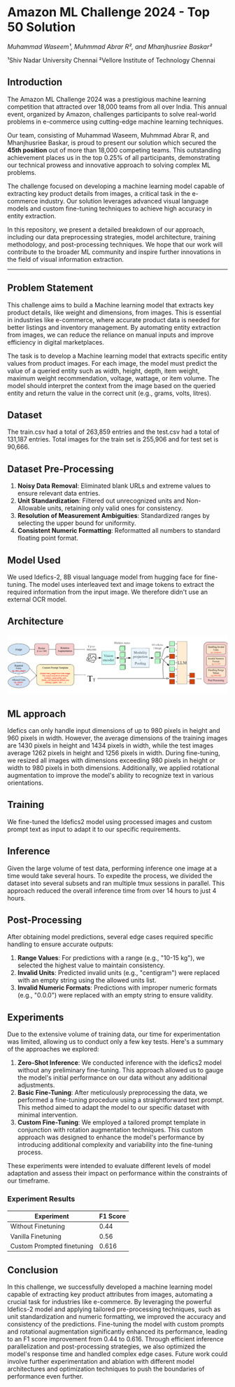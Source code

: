 # Amazon ML Challenge 2024 - Top 50 Solution

_Muhammad Waseem¹, Muhmmad Abrar R², and Mhanjhusriee Baskar²_

¹Shiv Nadar University Chennai
²Vellore Institute of Technology Chennai

## Introduction

The Amazon ML Challenge 2024 was a prestigious machine learning competition that attracted over 18,000 teams from all over India. This annual event, organized by Amazon, challenges participants to solve real-world problems in e-commerce using cutting-edge machine learning techniques.

Our team, consisting of Muhammad Waseem, Muhmmad Abrar R, and Mhanjhusriee Baskar, is proud to present our solution which secured the **45th position** out of more than 18,000 competing teams. This outstanding achievement places us in the top 0.25% of all participants, demonstrating our technical prowess and innovative approach to solving complex ML problems.

The challenge focused on developing a machine learning model capable of extracting key product details from images, a critical task in the e-commerce industry. Our solution leverages advanced visual language models and custom fine-tuning techniques to achieve high accuracy in entity extraction.

In this repository, we present a detailed breakdown of our approach, including our data preprocessing strategies, model architecture, training methodology, and post-processing techniques. We hope that our work will contribute to the broader ML community and inspire further innovations in the field of visual information extraction.

---

## Problem Statement

This challenge aims to build a Machine learning model that extracts key product details, like weight and dimensions, from images. This is essential in industries like e-commerce, where accurate product data is needed for better listings and inventory management. By automating entity extraction from images, we can reduce the reliance on manual inputs and improve efficiency in digital marketplaces.

The task is to develop a Machine learning model that extracts specific entity values from product images. For each image, the model must predict the value of a queried entity such as width, height, depth, item weight, maximum weight recommendation, voltage, wattage, or item volume. The model should interpret the context from the image based on the queried entity and return the value in the correct unit (e.g., grams, volts, litres).

## Dataset

The train.csv had a total of 263,859 entries and the test.csv had a total of 131,187 entries. Total images for the train set is 255,906 and for test set is 90,666.

## Dataset Pre-Processing

1. **Noisy Data Removal**: Eliminated blank URLs and extreme values to ensure relevant data entries.
2. **Unit Standardization**: Filtered out unrecognized units and Non-Allowable units, retaining only valid ones for consistency.
3. **Resolution of Measurement Ambiguities**: Standardized ranges by selecting the upper bound for uniformity.
4. **Consistent Numeric Formatting**: Reformatted all numbers to standard floating point format.

## Model Used

We used Idefics-2, 8B visual language model from hugging face for fine-tuning. The model uses interleaved text and image tokens to extract the required information from the input image. We therefore didn't use an external OCR model.

## Architecture

![Model Architecture](./assets/architecture.png)

## ML approach

Idefics can only handle input dimensions of up to 980 pixels in height and 960 pixels in width. However, the average dimensions of the training images are 1430 pixels in height and 1434 pixels in width, while the test images average 1262 pixels in height and 1256 pixels in width. During fine-tuning, we resized all images with dimensions exceeding 980 pixels in height or width to 980 pixels in both dimensions. Additionally, we applied rotational augmentation to improve the model's ability to recognize text in various orientations.

## Training

We fine-tuned the Idefics2 model using processed images and custom prompt text as input to adapt it to our specific requirements.

## Inference

Given the large volume of test data, performing inference one image at a time would take several hours. To expedite the process, we divided the dataset into several subsets and ran multiple tmux sessions in parallel. This approach reduced the overall inference time from over 14 hours to just 4 hours.

## Post-Processing

After obtaining model predictions, several edge cases required specific handling to ensure accurate outputs:

1. **Range Values**: For predictions with a range (e.g., "10-15 kg"), we selected the highest value to maintain consistency.
2. **Invalid Units**: Predicted invalid units (e.g., "centigram") were replaced with an empty string using the allowed units list.
3. **Invalid Numeric Formats**: Predictions with improper numeric formats (e.g., "0.0.0") were replaced with an empty string to ensure validity.

## Experiments

Due to the extensive volume of training data, our time for experimentation was limited, allowing us to conduct only a few key tests. Here's a summary of the approaches we explored:

1. **Zero-Shot Inference**: We conducted inference with the idefics2 model without any preliminary fine-tuning. This approach allowed us to gauge the model's initial performance on our data without any additional adjustments.
2. **Basic Fine-Tuning**: After meticulously preprocessing the data, we performed a fine-tuning procedure using a straightforward text prompt. This method aimed to adapt the model to our specific dataset with minimal intervention.
3. **Custom Fine-Tuning**: We employed a tailored prompt template in conjunction with rotation augmentation techniques. This custom approach was designed to enhance the model's performance by introducing additional complexity and variability into the fine-tuning process.

These experiments were intended to evaluate different levels of model adaptation and assess their impact on performance within the constraints of our timeframe.

### Experiment Results

| Experiment                 | F1 Score |
| -------------------------- | -------- |
| Without Finetuning         | 0.44     |
| Vanilla Finetuning         | 0.56     |
| Custom Prompted finetuning | 0.616    |

## Conclusion

In this challenge, we successfully developed a machine learning model capable of extracting key product attributes from images, automating a crucial task for industries like e-commerce. By leveraging the powerful Idefics-2 model and applying tailored pre-processing techniques, such as unit standardization and numeric formatting, we improved the accuracy and consistency of the predictions. Fine-tuning the model with custom prompts and rotational augmentation significantly enhanced its performance, leading to an F1 score improvement from 0.44 to 0.616. Through efficient inference parallelization and post-processing strategies, we also optimized the model's response time and handled complex edge cases. Future work could involve further experimentation and ablation with different model architectures and optimization techniques to push the boundaries of performance even further.
